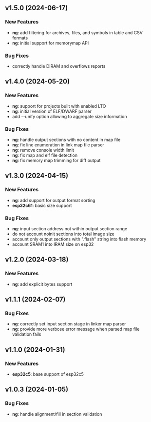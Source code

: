 ## v1.5.0 (2024-06-17)

### New Features

- **ng**: add filtering for archives, files, and symbols in table and CSV formats
- **ng**: initial support for memorymap API

### Bug Fixes

- correctly handle DIRAM and overflows reports

## v1.4.0 (2024-05-20)

### New Features

- **ng**: support for projects built with enabled LTO
- **ng**: initial version of ELF/DWARF parser
- add --unify option allowing to aggregate size information

### Bug Fixes

- **ng**: handle output sections with no content in map file
- **ng**: fix line enumeration in link map file parser
- **ng**: remove console width limit
- **ng**: fix map and elf file detection
- **ng**: fix memory map trimming for diff output

## v1.3.0 (2024-04-15)

### New Features

- **ng**: add support for output format sorting
- **esp32c61**: basic size support

### Bug Fixes

- **ng**: input section address not within output section range
- do not account noinit sections into total image size
- account only output sections with ".flash" string into flash memory
- account SRAM1 into IRAM size on esp32

## v1.2.0 (2024-03-18)

### New Features

- **ng**: add explicit bytes support

## v1.1.1 (2024-02-07)

### Bug Fixes

- **ng**: correctly set input section stage in linker map parser
- **ng**: provide more verbose error message when parsed map file validation fails

## v1.1.0 (2024-01-31)

### New Features

- **esp32c5**: base support of esp32c5

## v1.0.3 (2024-01-05)

### Bug Fixes

- **ng**: handle alignment/fill in section validation
